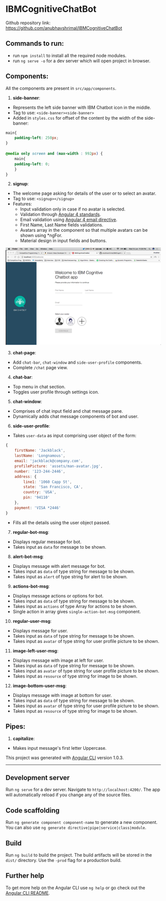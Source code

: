 # IBMCognitiveChatBot

Github repository link: https://github.com/anubhavshrimal/IBMCognitiveChatBot

## Commands to run:

- run `npm install` to install all the required node modules.
- run `ng serve -o` for a dev server which will open project in browser.

## Components:
All the components are present in `src/app/components`.

1. **side-banner**:
- Represents the left side banner with IBM Chatbot icon in the middle.
- Tag to use: `<side-banner><side-banner>`
- Added in `styles.css` for offset of the content by the width of the side-banner:
```css
main{
    padding-left: 250px;
}

@media only screen and (max-width : 992px) {
    main{
    padding-left: 0;
    }
}
```

2. **signup**:
- The welcome page asking for details of the user or to select an avatar.
- Tag to use: `<signup></signup>`
- Features:
    - Input validation only in case if no avatar is selected.
    - Validation through [Angular 4 standards](https://angular.io/docs/ts/latest/cookbook/form-validation.html#!#template1).
    - Email validation using [Angular 4 email directive](https://angular.io/docs/ts/latest/api/forms/index/EmailValidator-directive.html).
    - First Name, Last Name fields validations.
    - Avatars array in the component so that multiple avatars can be shown using *ngFor.
    - Material design in input fields and buttons.

<img src='./screenshorts/1-signup-page.png' width='700px'>

3. **chat-page**:
- Add `chat-bar`, `chat-window` and `side-user-profile` components.
- Complete `/chat` page view.

4. **chat-bar**:
- Top menu in chat section.
- Toggles user profile through settings icon.

5. **chat-window**:
- Comprises of chat input field and chat message pane.
- Dynamically adds chat message components of bot and user.

6. **side-user-profile**:  
- Takes `user-data` as input comprising user object of the form:
```javascript
{
    firstName: 'Jackblack',
    lastName: 'Longnamous',
    email: 'jackblack@company.com',
    profilePicture: 'assets/man-avatar.jpg',
    number: '123-244-2446',
    address: {
        line1: '1060 Capp St',
        state: 'San Francisco, CA',
        country: 'USA',
        pin: '94110'
    },
    payment: 'VISA *2446'
}
```
- Fills all the details using the user object passed.

7. **regular-bot-msg**:
- Displays regular message for bot.
- Takes input as `data` for message to be shown.

8. **alert-bot-msg**:
- Displays message with alert message for bot.
- Takes input as `data` of type string for message to be shown.
- Takes input as `alert` of type string for alert to be shown.

9. **actions-bot-msg**:
- Displays message actions or options for bot.
- Takes input as `data` of type string for message to be shown.
- Takes input as `actions` of type Array<string> for actions to be shown.
- Single action in array gives `single-action-bot-msg` component.

10. **regular-user-msg**:
- Displays message for user.
- Takes input as `data` of type string for message to be shown.
- Takes input as `avatar` of type string for user profile picture to be shown.

11. **image-left-user-msg**:
- Displays message with image at left for user.
- Takes input as `data` of type string for message to be shown.
- Takes input as `avatar` of type string for user profile picture to be shown.
- Takes input as `resource` of type string for image to be shown.

12. **image-bottom-user-msg**:
- Displays message with image at bottom for user.
- Takes input as `data` of type string for message to be shown.
- Takes input as `avatar` of type string for user profile picture to be shown.
- Takes input as `resource` of type string for image to be shown.

## Pipes:

1. **capitalize**:
- Makes input message's first letter Uppercase.

This project was generated with [Angular CLI](https://github.com/angular/angular-cli) version 1.0.3.

---------------------------------

## Development server

Run `ng serve` for a dev server. Navigate to `http://localhost:4200/`. The app will automatically reload if you change any of the source files.

## Code scaffolding

Run `ng generate component component-name` to generate a new component. You can also use `ng generate directive|pipe|service|class|module`.

## Build

Run `ng build` to build the project. The build artifacts will be stored in the `dist/` directory. Use the `-prod` flag for a production build.

## Further help

To get more help on the Angular CLI use `ng help` or go check out the [Angular CLI README](https://github.com/angular/angular-cli/blob/master/README.md).
